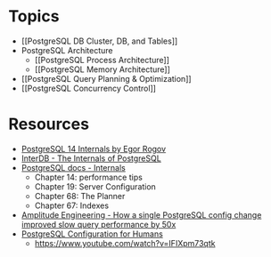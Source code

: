# Topics
- [[PostgreSQL DB Cluster, DB, and Tables]]
- PostgreSQL Architecture
	- [[PostgreSQL Process Architecture]]
	- [[PostgreSQL Memory Architecture]]
- [[PostgreSQL Query Planning & Optimization]]
- [[PostgreSQL Concurrency Control]]

# Resources
- [PostgreSQL 14 Internals by Egor Rogov](https://postgrespro.com/community/books/internals)
- [InterDB - The Internals of PostgreSQL](https://www.interdb.jp/pg/)
- [PostgreSQL docs - Internals](https://www.postgresql.org/docs/current/internals.html)
	- Chapter 14: performance tips
	- Chapter 19: Server Configuration
	- Chapter 68: The Planner
	- Chapter 67: Indexes
- [Amplitude Engineering - How a single PostgreSQL config change improved slow query performance by 50x](https://amplitude.engineering/how-a-single-postgresql-config-change-improved-slow-query-performance-by-50x-85593b8991b0)
- [PostgreSQL Configuration for Humans](https://speakerdeck.com/ongres/postgresql-configuration-for-humans)
	- https://www.youtube.com/watch?v=IFIXpm73qtk
